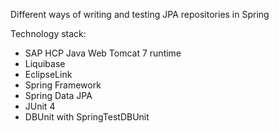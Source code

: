 Different ways of writing and testing JPA repositories in Spring

Technology stack:

 - SAP HCP Java Web Tomcat 7 runtime
 - Liquibase
 - EclipseLink
 - Spring Framework
 - Spring Data JPA
 - JUnit 4
 - DBUnit with SpringTestDBUnit
